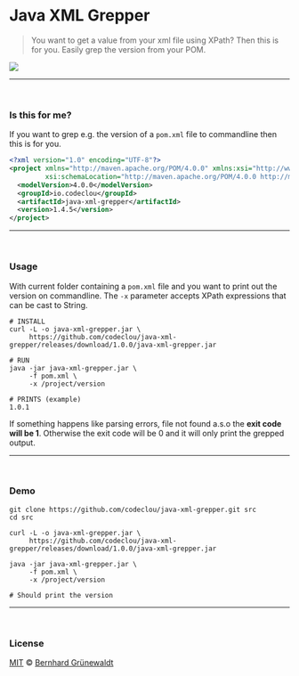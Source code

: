 # Java XML Grepper

> You want to get a value from your xml file using XPath? Then this is for you. Easily grep the version from your POM.

[![](https://codeclou.github.io/java-xml-grepper/img/github-product-logo-java-grepper.png)](https://github.com/codeclou/java-xml-grepper)

----
&nbsp;

### Is this for me?

If you want to grep e.g. the version of a `pom.xml` file to commandline then this is for you.

```xml
<?xml version="1.0" encoding="UTF-8"?>
<project xmlns="http://maven.apache.org/POM/4.0.0" xmlns:xsi="http://www.w3.org/2001/XMLSchema-instance"
         xsi:schemaLocation="http://maven.apache.org/POM/4.0.0 http://maven.apache.org/maven-v4_0_0.xsd">
  <modelVersion>4.0.0</modelVersion>
  <groupId>io.codeclou</groupId>
  <artifactId>java-xml-grepper</artifactId>
  <version>1.4.5</version>
</project>
```


----
&nbsp;

### Usage

With current folder containing a `pom.xml` file and you want to print out the version on commandline.
The `-x` parameter accepts XPath expressions that can be cast to String.

```
# INSTALL
curl -L -o java-xml-grepper.jar \
     https://github.com/codeclou/java-xml-grepper/releases/download/1.0.0/java-xml-grepper.jar

# RUN
java -jar java-xml-grepper.jar \
     -f pom.xml \
     -x /project/version
     
# PRINTS (example)
1.0.1
```

If something happens like parsing errors, file not found a.s.o the **exit code will be 1**.
Otherwise the exit code will be 0 and it will only print the grepped output.

-----
&nbsp;

### Demo

```
git clone https://github.com/codeclou/java-xml-grepper.git src
cd src

curl -L -o java-xml-grepper.jar \
     https://github.com/codeclou/java-xml-grepper/releases/download/1.0.0/java-xml-grepper.jar

java -jar java-xml-grepper.jar \
     -f pom.xml \
     -x /project/version

# Should print the version
```


----
&nbsp;

### License

[MIT](https://github.com/codeclou/java-xml-grepper/blob/master/LICENSE) © [Bernhard Grünewaldt](https://github.com/clouless)
